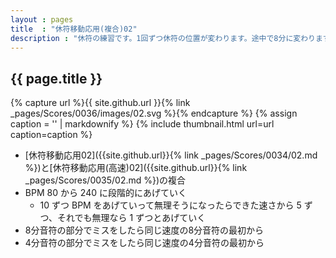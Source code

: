 ```yaml
---
layout : pages
title  : "休符移動応用(複合)02"
description : "休符の練習です。1回ずつ休符の位置が変わります。途中で8分に変わります。4分でも8分でも刻めるようにしましょう。休符は空打ちできると速くてもリズムを正確に捉えることができるかと思います。"
---
```


## {{ page.title }}

{% capture url %}{{ site.github.url }}{% link _pages/Scores/0036/images/02.svg %}{% endcapture %}
{% assign caption = '' | markdownify %}
{% include thumbnail.html url=url caption=caption %}

* [休符移動応用02]({{site.github.url}}{% link _pages/Scores/0034/02.md %})と[休符移動応用(高速)02]({{site.github.url}}{% link _pages/Scores/0035/02.md %})の複合
* BPM 80 から 240 に段階的にあげていく
  * 10 ずつ BPM をあげていって無理そうになったらできた速さから 5 ずつ、それでも無理なら 1 ずつとあげていく
* 8分音符の部分でミスをしたら同じ速度の8分音符の最初から
* 4分音符の部分でミスをしたら同じ速度の4分音符の最初から